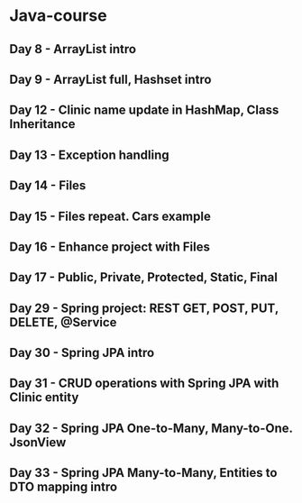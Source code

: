 # Java-course

## Day 8 - ArrayList intro

## Day 9 - ArrayList full, Hashset intro

## Day 12 - Clinic name update in HashMap, Class Inheritance

## Day 13 - Exception handling

## Day 14 - Files

## Day 15 - Files repeat. Cars example

## Day 16 - Enhance project with Files

## Day 17 - Public, Private, Protected, Static, Final

## Day 29 - Spring project: REST GET, POST, PUT, DELETE, @Service

## Day 30 - Spring JPA intro

## Day 31 - CRUD operations with Spring JPA with Clinic entity

## Day 32 - Spring JPA One-to-Many, Many-to-One. JsonView

## Day 33 - Spring JPA Many-to-Many, Entities to DTO mapping intro